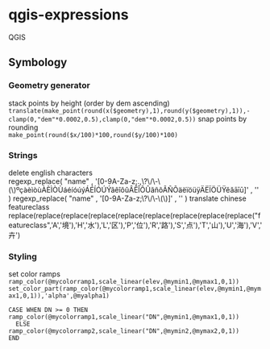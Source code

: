 # qgis-expressions
QGIS

## Symbology

### Geometry generator
stack points by height (order by dem ascending)  
`translate(make_point(round(x($geometry),1),round(y($geometry),1)),-clamp(0,"dem"*0.0002,0.5),clamp(0,"dem"*0.0002,0.5))`
snap points by rounding  
`make_point(round($x/100)*100,round($y/100)*100)`

### Strings
delete english characters  
regexp_replace(  "name" , '[0-9A-Za-z;.,\\?\\/\\-\\(\\)ºçàèìòùÀÈÌÒÙáéíóúýÁÉÍÓÚÝâêîôûÂÊÎÔÛãñõÃÑÕäëïöüÿÄËÏÖÜŸěǎāīū]' , '' )
regexp_replace(  "name" , '[0-9A-Za-z;\\?\\/\\-\\(\\)]' , '' )
translate chinese featureclass 
replace(replace(replace(replace(replace(replace(replace(replace(replace("featureclass",'A','境'),'H','水'),'L','区'),'P','位'),'R','路'),'S','点'),'T','山'),'U','海'),'V','卉')

### Styling
set color ramps  
`ramp_color(@mycolorramp1,scale_linear(elev,@mymin1,@mymax1,0,1))`
`set_color_part(ramp_color(@mycolorramp1,scale_linear(elev,@mymin1,@mymax1,0,1)),'alpha',@myalpha1)`
```
CASE WHEN DN >= 0 THEN ramp_color(@mycolorramp1,scale_linear("DN",@mymin1,@mymax1,0,1))
  ELSE ramp_color(@mycolorramp2,scale_linear("DN",@mymin2,@mymax2,0,1))
END
```


